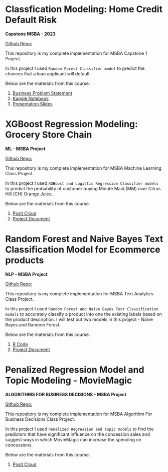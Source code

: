 # Classfication Modeling: Home Credit Default Risk
**Capstone MSBA - 2023**

[Github Repo:](https://bvasherchan.github.io/capstone_repo/)

This repository is my complete implementation for MSBA Capstone 1 Project.

In this project I used ```Random Forest Classifier model``` to predict the chances that a loan applicant will default.

Below are the materials from this course.

1. [Business Problem Statement](https://github.com/bvasherchan/bvasherchan/blob/main/Business%20Problem%20Statement.docx)
2. [Kaggle Notebook](https://www.kaggle.com/code/bivasherchan/home-credit-risk-notebook)
3. [Presentation Slides](https://github.com/bvasherchan/bvasherchan/blob/main/IS%206812%20-%20Capstone%20Presentation%20PZ%20-%204.8.23.pptx)

# XGBoost Regression Modeling: Grocery Store Chain
**ML - MSBA Project**

[Github Repo:](https://github.com/bvasherchan/XGBoost)

This repository is my complete implementation for MSBA Machine Learning Class Project.

In this project I used ```XGBoost and Logistic Regression Classifier models``` to predict the probability of customer buying Minute Maid (MM) over Citrus Hill (CH) Orange Juice.

Below are the materials from this course.
1. [Posit Cloud](https://posit.cloud/content/7032095)
2. [Project Document](https://github.com/bvasherchan/bvasherchan/blob/main/Final%20Project%20-%20MKTG%206620%20Final.docx)


# Random Forest and Naive Bayes Text Classification Model for Ecommerce products
**NLP - MSBA Project**

[Github Repo:](https://github.com/bvasherchan/NLP)

This repository is my complete implementation for MSBA Text Analytics Class Project.

In this project I used ```Random Forest and Naive Bayes Text Classification models``` to accurately classify a product into one the existing labels based on the product description. I will test out two models in this project - Naïve Bayes and Random Forest.

Below are the materials from this course.
1. [R Code](https://github.com/bvasherchan/NLP/blob/main/Text%20Analytics%20Project.Rmd)
2. [Project Document](https://github.com/bvasherchan/NLP/blob/main/Text%20Analytics%20-%20Project.docx)

# Penalized Regression Model and Topic Modeling - MovieMagic
**ALGORITHMS FOR BUSINESS DECISIONS - MSBA Project**

[Github Repo:](https://github.com/bvasherchan/Topic_Modeling)

This repository is my complete implementation for MSBA Algorithm For Business Decisions Class Project.

In this project I used ```Penalized Regression and Topic models``` to find the predictors that have significant influence on the concession sales and suggest ways in which MovieMagic can increase the spending on concessions.

Below are the materials from this course.
1. [Posit Cloud](https://posit.cloud/spaces/437482/content/6879542)


